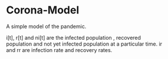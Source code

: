 # Corona-Model
A simple model of the pandemic.

i[t], r[t] and ni[t] are the infected population , recovered \
population and not yet infected population at a particular time. ir \
and rr are infection rate and recovery rates. 
